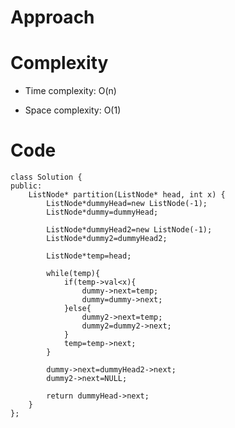# Approach
<!-- Describe your approach to solving the problem. -->

# Complexity
- Time complexity: O(n)
<!-- Add your time complexity here, e.g. $$O(n)$$ -->

- Space complexity: O(1)
<!-- Add your space complexity here, e.g. $$O(n)$$ -->

# Code
```
class Solution {
public:
    ListNode* partition(ListNode* head, int x) {
        ListNode*dummyHead=new ListNode(-1);
        ListNode*dummy=dummyHead;

        ListNode*dummyHead2=new ListNode(-1);
        ListNode*dummy2=dummyHead2;
        
        ListNode*temp=head;

        while(temp){
            if(temp->val<x){
                dummy->next=temp;
                dummy=dummy->next;
            }else{
                dummy2->next=temp;
                dummy2=dummy2->next;
            }
            temp=temp->next;
        }

        dummy->next=dummyHead2->next;
        dummy2->next=NULL;

        return dummyHead->next;
    }
};
```
